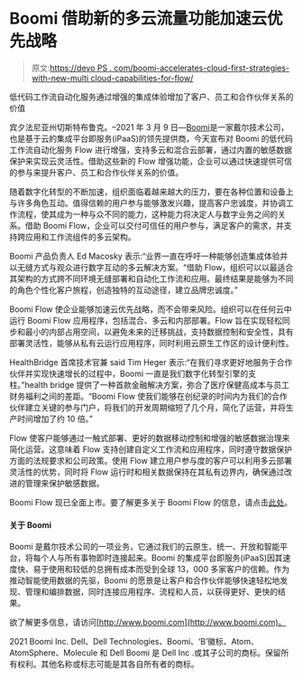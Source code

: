 # Boomi 借助新的多云流量功能加速云优先战略

> 原文:[https://devo PS . com/boomi-accelerates-cloud-first-strategies-with-new-multi cloud-capabilities-for-flow/](https://devops.com/boomi-accelerates-cloud-first-strategies-with-new-multicloud-capabilities-for-flow/)

低代码工作流自动化服务通过增强的集成体验增加了客户、员工和合作伙伴关系的价值

宾夕法尼亚州切斯特布鲁克。–2021 年 3 月 9 日—[Boomi](http://www.boomi.com)是一家戴尔技术公司，也是基于云的集成平台即服务(iPaaS)的领先提供商，今天宣布对 Boomi 的低代码工作流自动化服务 Flow 进行增强，支持多云和混合云部署，通过内置的敏感数据保护来实现云灵活性。借助这些新的 Flow 增强功能，企业可以通过快速提供可信的参与来提升客户、员工和合作伙伴关系的价值。

随着数字化转型的不断加速，组织面临着越来越大的压力，要在各种位置和设备上与许多角色互动。值得信赖的用户参与能够激发兴趣，提高客户忠诚度，并协调工作流程，使其成为一种与众不同的能力，这种能力将决定人与数字业务之间的关系。借助 Boomi Flow，企业可以交付可信任的用户参与，满足客户的需求，并支持跨应用和工作流组件的多云架构。

Boomi 产品负责人 Ed Macosky 表示:“业界一直在呼吁一种能够创造集成体验并以无缝方式与观众进行数字互动的多云解决方案。“借助 Flow，组织可以以最适合其架构的方式跨不同环境无缝部署和自动化工作流和应用。最终结果是能够为不同的角色个性化客户旅程，创造独特的互动途径，建立品牌忠诚度。”

Boomi Flow 使企业能够加速云优先战略，而不会带来风险。组织可以在任何云中运行 Boomi Flow 应用程序，包括混合、多云和内部部署。Flow 旨在实现轻松同步和最小的内部占用空间，以避免未来的迁移挑战，支持数据控制和安全性，具有部署灵活性，能够从私有云运行应用程序，同时利用云原生工作区的设计便利性。

HealthBridge 首席技术官兼 said Tim Heger 表示:“在我们寻求更好地服务于合作伙伴并实现快速增长的过程中，Boomi 一直是我们数字化转型引擎的支柱。”health bridge 提供了一种首款金融解决方案，弥合了医疗保健高成本与员工财务福利之间的差距。“Boomi Flow 使我们能够在创纪录的时间内为我们的合作伙伴建立关键的参与门户，将我们的开发周期缩短了几个月，简化了运营，并将生产时间增加了约 10 倍。”

Flow 使客户能够通过一触式部署、更好的数据移动控制和增强的敏感数据治理来简化运营。这意味着 Flow 支持创建自定义工作流和应用程序，同时遵守数据保护方面的法规要求和公司政策。使用 Flow 建立用户参与度的客户可以利用多云部署灵活性的优势，同时将 Flow 运行时和相关数据保持在其私有边界内，确保通过改进的管理来保护敏感数据。

Boomi Flow 现已全面上市。要了解更多关于 Boomi Flow 的信息，请点击[此处](https://boomi.com/platform/flow/#/67ec57/home)。

#### 关于 Boomi

Boomi 是戴尔技术公司的一项业务，它通过我们的云原生、统一、开放和智能平台，将每个人与所有事物即时连接起来。Boomi 的集成平台即服务(iPaaS)因其速度快、易于使用和较低的总拥有成本而受到全球 13，000 多家客户的信赖。作为推动智能使用数据的先驱，Boomi 的愿景是让客户和合作伙伴能够快速轻松地发现、管理和编排数据，同时连接应用程序、流程和人员，以获得更好、更快的结果。

欲了解更多信息，请访问[http://www.boomi.com](http://www.boomi.com)。

2021 Boomi Inc. Dell、Dell Technologies、Boomi、‘B’徽标、Atom、AtomSphere、Molecule 和 Dell Boomi 是 Dell Inc .或其子公司的商标。保留所有权利。其他名称或标志可能是其各自所有者的商标。